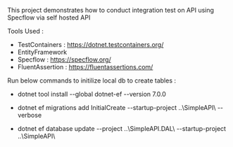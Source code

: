 This project demonstrates how to conduct integration test on API using Specflow via self hosted API

Tools Used :
- TestContainers : https://dotnet.testcontainers.org/
- EntityFramework 
- Specflow : https://specflow.org/
- FluentAssertion : https://fluentassertions.com/

Run below commands to initilize local db to create tables :

- dotnet tool install --global dotnet-ef --version 7.0.0

- dotnet ef migrations add InitialCreate  --startup-project ..\SimpleAPI\  --verbose

- dotnet ef database update --project ..\SimpleAPI.DAL\ --startup-project ..\SimpleAPI\

